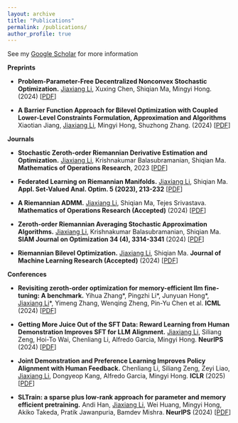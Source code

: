```yaml
---
layout: archive
title: "Publications"
permalink: /publications/
author_profile: true
---
```


See my [Google Scholar](https://scholar.google.com/citations?user=h5OWvc0AAAAJ&hl=en) for more information

**Preprints**

- **Problem-Parameter-Free Decentralized Nonconvex Stochastic Optimization.** <ins>Jiaxiang Li</ins>, Xuxing Chen, Shiqian Ma, Mingyi Hong. (2024) \[[PDF](https://arxiv.org/pdf/2402.08821)\]

- **A Barrier Function Approach for Bilevel Optimization with Coupled Lower-Level Constraints Formulation, Approximation and Algorithms** Xiaotian Jiang, <ins>Jiaxiang Li</ins>, Mingyi Hong, Shuzhong Zhang. (2024) \[[PDF](https://JasonJiaxiangLi.github.io/files/barrier_paper.pdf)\]

**Journals**

- **Stochastic Zeroth-order Riemannian Derivative Estimation and Optimization.** <ins>Jiaxiang Li</ins>, Krishnakumar Balasubramanian, Shiqian Ma. **Mathematics of Operations Research**, 2023 \[[PDF](https://arxiv.org/pdf/2003.11238.pdf)\]

- **Federated Learning on Riemannian Manifolds.** <ins>Jiaxiang Li</ins>, Shiqian Ma. **Appl. Set-Valued Anal. Optim. 5 (2023), 213-232** \[[PDF](https://arxiv.org/pdf/2206.05668.pdf)\]

- **A Riemannian ADMM.** <ins>Jiaxiang Li</ins>, Shiqian Ma, Tejes Srivastava. **Mathematics of Operations Research (Accepted)** (2024) \[[PDF](https://arxiv.org/pdf/2211.02163.pdf)\]

- **Zeroth-order Riemannian Averaging Stochastic Approximation Algorithms.** <ins>Jiaxiang Li</ins>, Krishnakumar Balasubramanian, Shiqian Ma. **SIAM Journal on Optimization 34 (4), 3314-3341** (2024) \[[PDF](https://arxiv.org/pdf/2309.14506.pdf)\]

- **Riemannian Bilevel Optimization.** <ins>Jiaxiang Li</ins>, Shiqian Ma. **Journal of Machine Learning Research (Accepted)** (2024) \[[PDF](https://arxiv.org/pdf/2402.02019.pdf)\]

**Conferences**

- **Revisiting zeroth-order optimization for memory-efficient llm fine-tuning: A benchmark.** Yihua Zhang\*, Pingzhi Li\*, Junyuan Hong\*, <ins>Jiaxiang Li</ins>\*, Yimeng Zhang, Wenqing Zheng, Pin-Yu Chen et al. **ICML** (2024) \[[PDF](https://arxiv.org/pdf/2402.11592)\]

- **Getting More Juice Out of the SFT Data: Reward Learning from Human Demonstration Improves SFT for LLM Alignment.** <ins>Jiaxiang Li</ins>, Siliang Zeng, Hoi-To Wai, Chenliang Li, Alfredo Garcia, Mingyi Hong. **NeurIPS** (2024) \[[PDF](https://arxiv.org/pdf/2405.17888)\]

- **Joint Demonstration and Preference Learning Improves Policy Alignment with Human Feedback.** Chenliang Li, Siliang Zeng, Zeyi Liao, <ins>Jiaxiang Li</ins>, Dongyeop Kang, Alfredo Garcia, Mingyi Hong. **ICLR** (2025) \[[PDF](https://arxiv.org/pdf/2406.06874)\]

- **SLTrain: a sparse plus low-rank approach for parameter and memory efficient pretraining.** Andi Han, <ins>Jiaxiang Li</ins>, Wei Huang, Mingyi Hong, Akiko Takeda, Pratik Jawanpuria, Bamdev Mishra. **NeurIPS** (2024) \[[PDF](https://arxiv.org/pdf/2406.02214)\]

